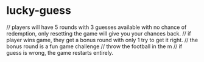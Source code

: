 # lucky-guess

// players will have 5 rounds with 3 guesses available with no chance of redemption, only resetting the game will give you your chances back.
// if player wins game, they get a bonus round with only 1 try to get it right.
// the bonus round is a fun game challenge
// throw the football in the m
// if guess is wrong, the game restarts entirely.